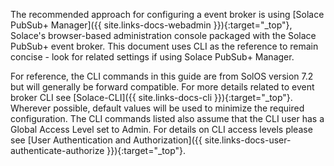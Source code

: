 
The recommended approach for configuring a event broker is using [Solace PubSub+ Manager]({{ site.links-docs-webadmin }}){:target="_top"}, Solace's browser-based administration console packaged with the Solace PubSub+ event broker. This document uses CLI as the reference to remain concise - look for related settings if using Solace PubSub+ Manager.

For reference, the CLI commands in this guide are from SolOS version 7.2 but will generally be forward compatible. For more details related to event broker CLI see [Solace-CLI]({{ site.links-docs-cli }}){:target="_top"}. Wherever possible, default values will be used to minimize the required configuration. The CLI commands listed also assume that the CLI user has a Global Access Level set to Admin. For details on CLI access levels please see [User Authentication and Authorization]({{ site.links-docs-user-authenticate-authorize }}){:target="_top"}.
